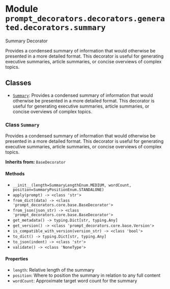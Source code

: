 # Module `prompt_decorators.decorators.generated.decorators.summary`

Summary Decorator

Provides a condensed summary of information that would otherwise be presented in a more detailed format. This decorator is useful for generating executive summaries, article summaries, or concise overviews of complex topics.

## Classes

- [`Summary`](#class-summary): Provides a condensed summary of information that would otherwise be presented in a more detailed format. This decorator is useful for generating executive summaries, article summaries, or concise overviews of complex topics.

### Class `Summary`

Provides a condensed summary of information that would otherwise be presented in a more detailed format. This decorator is useful for generating executive summaries, article summaries, or concise overviews of complex topics.

**Inherits from:** `BaseDecorator`

#### Methods

- `__init__(length=SummaryLengthEnum.MEDIUM, wordCount, position=SummaryPositionEnum.STANDALONE)`
- `apply(prompt) -> <class 'str'>`
- `from_dict(data) -> <class 'prompt_decorators.core.base.BaseDecorator'>`
- `from_json(json_str) -> <class 'prompt_decorators.core.base.BaseDecorator'>`
- `get_metadata() -> typing.Dict[str, typing.Any]`
- `get_version() -> <class 'prompt_decorators.core.base.Version'>`
- `is_compatible_with_version(version_str) -> <class 'bool'>`
- `to_dict() -> typing.Dict[str, typing.Any]`
- `to_json(indent) -> <class 'str'>`
- `validate() -> <class 'NoneType'>`
#### Properties

- `length`: Relative length of the summary
- `position`: Where to position the summary in relation to any full content
- `wordCount`: Approximate target word count for the summary
